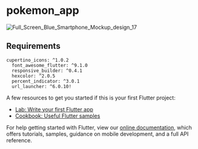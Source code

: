 # pokemon_app
![Full_Screen_Blue_Smartphone_Mockup_design_17](https://user-images.githubusercontent.com/46857727/133472055-bd6f3af9-32f0-4946-af99-506bd84b7234.jpg)

## Requirements
```
cupertino_icons: ^1.0.2
  font_awesome_flutter: ^9.1.0
  responsive_builder: ^0.4.1
  hexcolor: ^2.0.5
  percent_indicator: ^3.0.1
  url_launcher: ^6.0.10!
```
A few resources to get you started if this is your first Flutter project:

- [Lab: Write your first Flutter app](https://flutter.dev/docs/get-started/codelab)
- [Cookbook: Useful Flutter samples](https://flutter.dev/docs/cookbook)

For help getting started with Flutter, view our
[online documentation](https://flutter.dev/docs), which offers tutorials,
samples, guidance on mobile development, and a full API reference.
